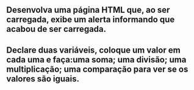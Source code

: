 ## Desenvolva uma página HTML que, ao ser carregada, exibe um alerta informando que acabou de ser carregada.

## Declare duas variáveis, coloque um valor em cada uma e faça:uma soma; uma divisão; uma multiplicação; uma comparação para ver se os valores são iguais.
